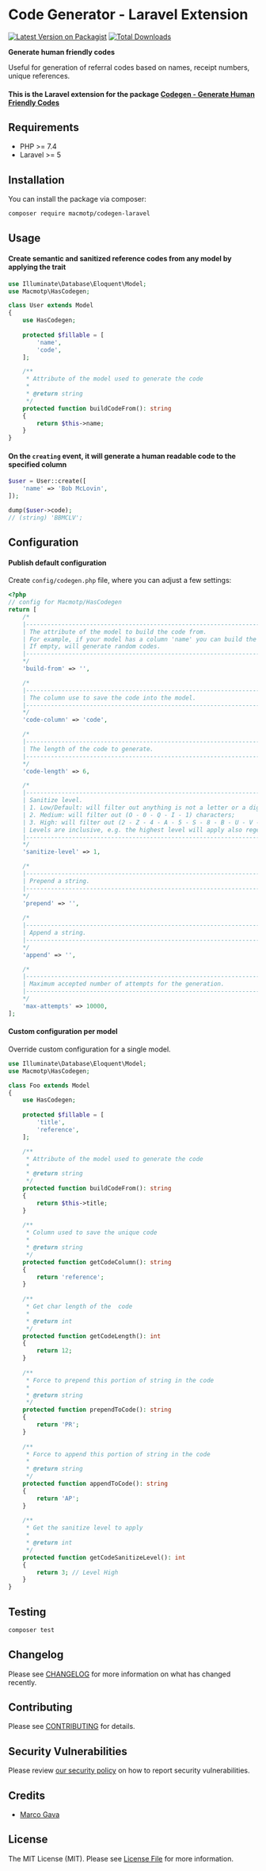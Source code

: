 # Code Generator - Laravel Extension

[![Latest Version on Packagist](https://img.shields.io/packagist/v/macmotp/codegen-laravel.svg)](https://packagist.org/packages/macmotp/codegen-laravel)
[![Total Downloads](https://img.shields.io/packagist/dt/macmotp/codegen-laravel.svg)](https://packagist.org/packages/macmotp/codegen-laravel)

**Generate human friendly codes**

Useful for generation of referral codes based on names, receipt numbers, unique references.

#### This is the Laravel extension for the package [Codegen - Generate Human Friendly Codes](https://github.com/macmotp/codegen)

## Requirements
- PHP >= 7.4
- Laravel >= 5

## Installation

You can install the package via composer:

```bash
composer require macmotp/codegen-laravel
```

## Usage

#### Create semantic and sanitized reference codes from any model by applying the trait
``` php
use Illuminate\Database\Eloquent\Model;
use Macmotp\HasCodegen;

class User extends Model
{
    use HasCodegen;
    
    protected $fillable = [
        'name',
        'code',
    ];

    /**
     * Attribute of the model used to generate the code
     *
     * @return string
     */
    protected function buildCodeFrom(): string
    {
        return $this->name;
    }
}
```

#### On the `creating` event, it will generate a human readable code to the specified column
``` php
$user = User::create([
    'name' => 'Bob McLovin',
]);

dump($user->code);
// (string) 'BBMCLV';
```

## Configuration
#### Publish default configuration
Create `config/codegen.php` file, where you can adjust a few settings:

``` php
<?php
// config for Macmotp/HasCodegen
return [
    /*
    |--------------------------------------------------------------------------
    | The attribute of the model to build the code from.
    | For example, if your model has a column 'name' you can build the code from this attribute.
    | If empty, will generate random codes.
    |--------------------------------------------------------------------------
    */
    'build-from' => '',

    /*
    |--------------------------------------------------------------------------
    | The column use to save the code into the model.
    |--------------------------------------------------------------------------
    */
    'code-column' => 'code',

    /*
    |--------------------------------------------------------------------------
    | The length of the code to generate.
    |--------------------------------------------------------------------------
    */
    'code-length' => 6,

    /*
    |--------------------------------------------------------------------------
    | Sanitize level.
    | 1. Low/Default: will filter out anything is not a letter or a digit;
    | 2. Medium: will filter out (O - 0 - Q - I - 1) characters;
    | 3. High: will filter out (2 - Z - 4 - A - 5 - S - 8 - B - U - V - Y) characters;
    | Levels are inclusive, e.g. the highest level will apply also regex of level low and medium.
    |--------------------------------------------------------------------------
    */
    'sanitize-level' => 1,

    /*
    |--------------------------------------------------------------------------
    | Prepend a string.
    |--------------------------------------------------------------------------
    */
    'prepend' => '',
    
    /*
    |--------------------------------------------------------------------------
    | Append a string.
    |--------------------------------------------------------------------------
    */
    'append' => '',

    /*
    |--------------------------------------------------------------------------
    | Maximum accepted number of attempts for the generation.
    |--------------------------------------------------------------------------
    */
    'max-attempts' => 10000,
];

```

#### Custom configuration per model
Override custom configuration for a single model.

```php
use Illuminate\Database\Eloquent\Model;
use Macmotp\HasCodegen;

class Foo extends Model
{
    use HasCodegen;
    
    protected $fillable = [
        'title',
        'reference',
    ];

    /**
     * Attribute of the model used to generate the code
     *
     * @return string
     */
    protected function buildCodeFrom(): string
    {
        return $this->title;
    }
    
    /**
     * Column used to save the unique code
     *
     * @return string
     */
    protected function getCodeColumn(): string
    {
        return 'reference';
    }
    
    /**
     * Get char length of the  code
     *
     * @return int
     */
    protected function getCodeLength(): int
    {
        return 12;
    }
    
    /**
     * Force to prepend this portion of string in the code
     *
     * @return string
     */
    protected function prependToCode(): string
    {
        return 'PR';
    }
    
    /**
     * Force to append this portion of string in the code
     *
     * @return string
     */
    protected function appendToCode(): string
    {
        return 'AP';
    }
    
    /**
     * Get the sanitize level to apply
     *
     * @return int
     */
    protected function getCodeSanitizeLevel(): int
    {
        return 3; // Level High
    }
}
```


## Testing

``` bash
composer test
```

## Changelog

Please see [CHANGELOG](changelog.md) for more information on what has changed recently.

## Contributing

Please see [CONTRIBUTING](.github/contributing.md) for details.

## Security Vulnerabilities

Please review [our security policy](.github/security.md) on how to report security vulnerabilities.

## Credits

- [Marco Gava](https://github.com/macmotp)

## License

The MIT License (MIT). Please see [License File](license.md) for more information.
